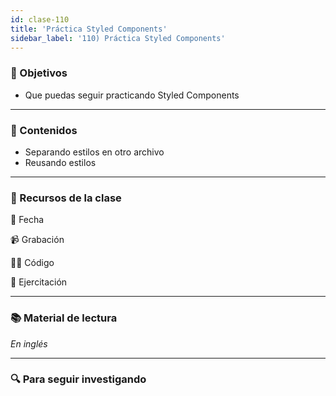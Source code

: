 ```yaml
---
id: clase-110
title: 'Práctica Styled Components'
sidebar_label: '110) Práctica Styled Components'
---
```


### 🏁 Objetivos

- Que puedas seguir practicando Styled Components

---

### 📝 Contenidos

- Separando estilos en otro archivo
- Reusando estilos

---

### 🚀 Recursos de la clase

📆 Fecha

📹 Grabación

👩‍💻 Código

💪 Ejercitación

---

### 📚 Material de lectura

_En inglés_

---

### 🔍 Para seguir investigando
